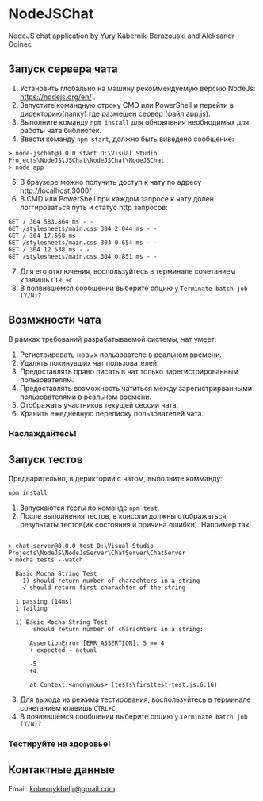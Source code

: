 # NodeJSChat
NodeJS chat application by Yury Kabernik-Berazouski and Aleksandr Odinec

## Запуск сервера чата

1. Установить глобально на машину рекоммендуемую версию NodeJs: https://nodejs.org/en/ .
2. Запустите командную строку CMD или PowerShell и перейти в директорию(папку) где размещен сервер (файл app.js).
3. Выполните команду ```npm install``` для обновления необнодимых для работы чата библиотек.
4. Ввести команду ``` npm start ```, должно быть виведено сообщение:
```
> node-jschat@0.0.0 start D:\Visual Studio Projects\NodeJS\JSChat\NodeJSChat\NodeJSChat
> node app
```
5. В браузере можно получить доступ к чату по адресу http://localhost:3000/ 
6. В CMD или PowerShell при каждом запросе к чату долен логгироваться путь и статус http запросов:
``` 
GET / 304 583.864 ms - -
GET /stylesheets/main.css 304 2.044 ms - -
GET / 304 17.568 ms - -
GET /stylesheets/main.css 304 0.654 ms - -
GET / 304 12.538 ms - -
GET /stylesheets/main.css 304 0.851 ms - -
```
7. Для его отключения, воспользуйтесь в терминале сочетанием клавишь ```CTRL+C```
8. В появившемся сообщении выберите опцию ```y``` 
```Terminate batch job (Y/N)?```

## Возмжности чата

В рамках требований разрабатываемой системы, чат умеет:
1. Регистрировать новых пользователе в реальном времени.
2. Удалять покинувших чат пользователей.
3. Предоставлять право писать в чат только зарегистрированным пользователям.
4. Предоставлять возможность чатиться между зарегистрирванными пользователями в реальном времени.
5. Отображать участников текущей сессии чата.
6. Хранить ежедневную переписку пользователей чата.

### Наслаждайтесь!

## Запуск тестов

Предварительно, в дериктории с чатом, выполните комманду:
```
npm install
```

1. Запускаются тесты по команде ```npm test```.
2. После выполнения тестов, в консоли должны отображаться результаты тестов(их состояния и причина ошибки). Например так: 
```

> chat-server@0.0.0 test D:\Visual Studio Projects\NodeJS\NodeJsServer\ChatServer\ChatServer
> mocha tests --watch

  Basic Mocha String Test
    1) should return number of charachters in a string
    √ should return first charachter of the string

  1 passing (14ms)
  1 failing

  1) Basic Mocha String Test
       should return number of charachters in a string:

      AssertionError [ERR_ASSERTION]: 5 == 4
      + expected - actual

      -5
      +4

      at Context.<anonymous> (tests\firsttest-test.js:6:16)
```
3. Для выхода из режима тестирования, воспользуйтесь в терминале сочетанием клавишь ```CTRL+C```
4. В появившемся сообщении выберите опцию ```y``` 
```Terminate batch job (Y/N)?```

### Тестируйте на здоровье!

## Контактные данные
Email: kobernykbeljr@gmail.com
